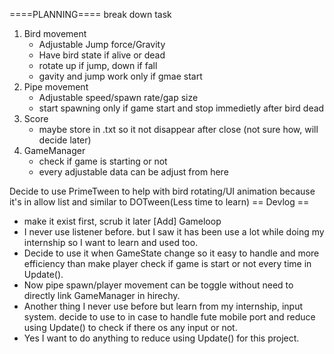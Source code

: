 ====PLANNING====
break down task
1. Bird movement
   - Adjustable Jump force/Gravity
   - Have bird state if alive or dead
   - rotate up if jump, down if fall
   - gavity and jump work only if gmae start
2. Pipe movement
   - Adjustable speed/spawn rate/gap size
   - start spawning only if game start and stop immedietly after bird dead
3. Score
   - maybe store in .txt so it not disappear after close (not sure how, will decide later)
4. GameManager
   - check if game is starting or not
   - every adjustable data can be adjust from here

Decide to use PrimeTween to help with bird rotating/UI animation because it's in allow list and similar to DOTween(Less time to learn)
== Devlog ==
- make it exist first, scrub it later
[Add] Gameloop
- I never use listener before. but I saw it has been use a lot while doing my internship so I want to learn and used too.
- Decide to use it when GameState change so it easy to handle and more efficiency than make player check if game is start or not every time in Update().
- Now pipe spawn/player movement can be toggle without need to directly link GameManager in hirechy.
- Another thing I never use before but learn from my internship, input system. decide to use to in case to handle fute mobile port and reduce using Update() to check if there os any input or not.
- Yes I want to do anything to reduce using Update() for this project.